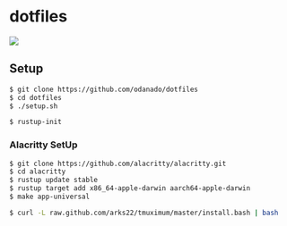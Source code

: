 # dotfiles
![](https://github.com/odanado/dotfiles/workflows/macos-ci/badge.svg)


## Setup
```bash
$ git clone https://github.com/odanado/dotfiles
$ cd dotfiles
$ ./setup.sh

$ rustup-init
```

### Alacritty SetUp
```bash
$ git clone https://github.com/alacritty/alacritty.git
$ cd alacritty
$ rustup update stable
$ rustup target add x86_64-apple-darwin aarch64-apple-darwin
$ make app-universal

$ curl -L raw.github.com/arks22/tmuximum/master/install.bash | bash 

```